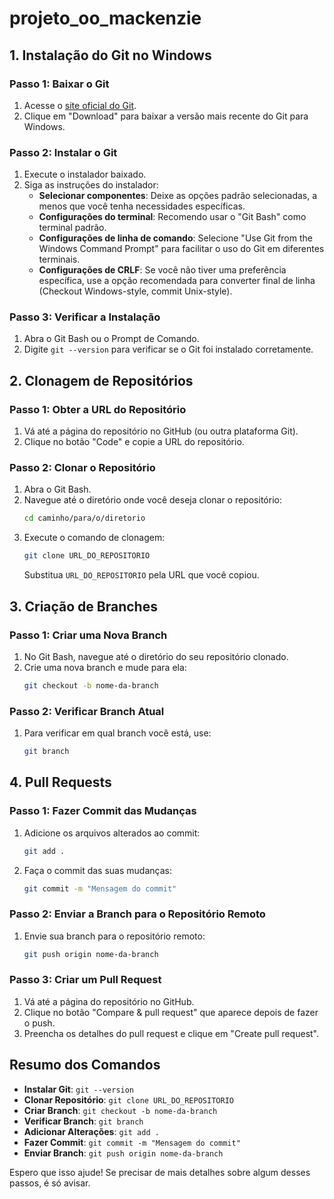 # projeto_oo_mackenzie


## 1. Instalação do Git no Windows

### Passo 1: Baixar o Git
1. Acesse o [site oficial do Git](https://git-scm.com/).
2. Clique em "Download" para baixar a versão mais recente do Git para Windows.

### Passo 2: Instalar o Git
1. Execute o instalador baixado.
2. Siga as instruções do instalador:
   - **Selecionar componentes**: Deixe as opções padrão selecionadas, a menos que você tenha necessidades específicas.
   - **Configurações do terminal**: Recomendo usar o "Git Bash" como terminal padrão.
   - **Configurações de linha de comando**: Selecione "Use Git from the Windows Command Prompt" para facilitar o uso do Git em diferentes terminais.
   - **Configurações de CRLF**: Se você não tiver uma preferência específica, use a opção recomendada para converter final de linha (Checkout Windows-style, commit Unix-style).

### Passo 3: Verificar a Instalação
1. Abra o Git Bash ou o Prompt de Comando.
2. Digite `git --version` para verificar se o Git foi instalado corretamente.

## 2. Clonagem de Repositórios

### Passo 1: Obter a URL do Repositório
1. Vá até a página do repositório no GitHub (ou outra plataforma Git).
2. Clique no botão "Code" e copie a URL do repositório.

### Passo 2: Clonar o Repositório
1. Abra o Git Bash.
2. Navegue até o diretório onde você deseja clonar o repositório:
   ```sh
   cd caminho/para/o/diretorio
   ```
3. Execute o comando de clonagem:
   ```sh
   git clone URL_DO_REPOSITORIO
   ```
   Substitua `URL_DO_REPOSITORIO` pela URL que você copiou.

## 3. Criação de Branches

### Passo 1: Criar uma Nova Branch
1. No Git Bash, navegue até o diretório do seu repositório clonado.
2. Crie uma nova branch e mude para ela:
   ```sh
   git checkout -b nome-da-branch
   ```

### Passo 2: Verificar Branch Atual
1. Para verificar em qual branch você está, use:
   ```sh
   git branch
   ```

## 4. Pull Requests

### Passo 1: Fazer Commit das Mudanças
1. Adicione os arquivos alterados ao commit:
   ```sh
   git add .
   ```
2. Faça o commit das suas mudanças:
   ```sh
   git commit -m "Mensagem do commit"
   ```

### Passo 2: Enviar a Branch para o Repositório Remoto
1. Envie sua branch para o repositório remoto:
   ```sh
   git push origin nome-da-branch
   ```

### Passo 3: Criar um Pull Request
1. Vá até a página do repositório no GitHub.
2. Clique no botão "Compare & pull request" que aparece depois de fazer o push.
3. Preencha os detalhes do pull request e clique em "Create pull request".

## Resumo dos Comandos

- **Instalar Git**: `git --version`
- **Clonar Repositório**: `git clone URL_DO_REPOSITORIO`
- **Criar Branch**: `git checkout -b nome-da-branch`
- **Verificar Branch**: `git branch`
- **Adicionar Alterações**: `git add .`
- **Fazer Commit**: `git commit -m "Mensagem do commit"`
- **Enviar Branch**: `git push origin nome-da-branch`

Espero que isso ajude! Se precisar de mais detalhes sobre algum desses passos, é só avisar.

